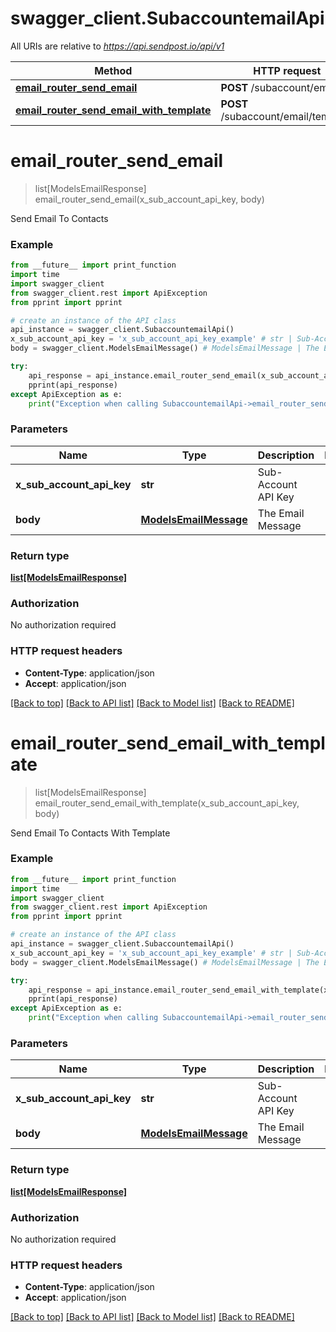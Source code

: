 # swagger_client.SubaccountemailApi

All URIs are relative to *https://api.sendpost.io/api/v1*

Method | HTTP request | Description
------------- | ------------- | -------------
[**email_router_send_email**](SubaccountemailApi.md#email_router_send_email) | **POST** /subaccount/email/ | 
[**email_router_send_email_with_template**](SubaccountemailApi.md#email_router_send_email_with_template) | **POST** /subaccount/email/template | 


# **email_router_send_email**
> list[ModelsEmailResponse] email_router_send_email(x_sub_account_api_key, body)



Send Email To Contacts

### Example
```python
from __future__ import print_function
import time
import swagger_client
from swagger_client.rest import ApiException
from pprint import pprint

# create an instance of the API class
api_instance = swagger_client.SubaccountemailApi()
x_sub_account_api_key = 'x_sub_account_api_key_example' # str | Sub-Account API Key
body = swagger_client.ModelsEmailMessage() # ModelsEmailMessage | The Email Message

try:
    api_response = api_instance.email_router_send_email(x_sub_account_api_key, body)
    pprint(api_response)
except ApiException as e:
    print("Exception when calling SubaccountemailApi->email_router_send_email: %s\n" % e)
```

### Parameters

Name | Type | Description  | Notes
------------- | ------------- | ------------- | -------------
 **x_sub_account_api_key** | **str**| Sub-Account API Key | 
 **body** | [**ModelsEmailMessage**](ModelsEmailMessage.md)| The Email Message | 

### Return type

[**list[ModelsEmailResponse]**](ModelsEmailResponse.md)

### Authorization

No authorization required

### HTTP request headers

 - **Content-Type**: application/json
 - **Accept**: application/json

[[Back to top]](#) [[Back to API list]](../README.md#documentation-for-api-endpoints) [[Back to Model list]](../README.md#documentation-for-models) [[Back to README]](../README.md)

# **email_router_send_email_with_template**
> list[ModelsEmailResponse] email_router_send_email_with_template(x_sub_account_api_key, body)



Send Email To Contacts With Template

### Example
```python
from __future__ import print_function
import time
import swagger_client
from swagger_client.rest import ApiException
from pprint import pprint

# create an instance of the API class
api_instance = swagger_client.SubaccountemailApi()
x_sub_account_api_key = 'x_sub_account_api_key_example' # str | Sub-Account API Key
body = swagger_client.ModelsEmailMessage() # ModelsEmailMessage | The Email Message

try:
    api_response = api_instance.email_router_send_email_with_template(x_sub_account_api_key, body)
    pprint(api_response)
except ApiException as e:
    print("Exception when calling SubaccountemailApi->email_router_send_email_with_template: %s\n" % e)
```

### Parameters

Name | Type | Description  | Notes
------------- | ------------- | ------------- | -------------
 **x_sub_account_api_key** | **str**| Sub-Account API Key | 
 **body** | [**ModelsEmailMessage**](ModelsEmailMessage.md)| The Email Message | 

### Return type

[**list[ModelsEmailResponse]**](ModelsEmailResponse.md)

### Authorization

No authorization required

### HTTP request headers

 - **Content-Type**: application/json
 - **Accept**: application/json

[[Back to top]](#) [[Back to API list]](../README.md#documentation-for-api-endpoints) [[Back to Model list]](../README.md#documentation-for-models) [[Back to README]](../README.md)

